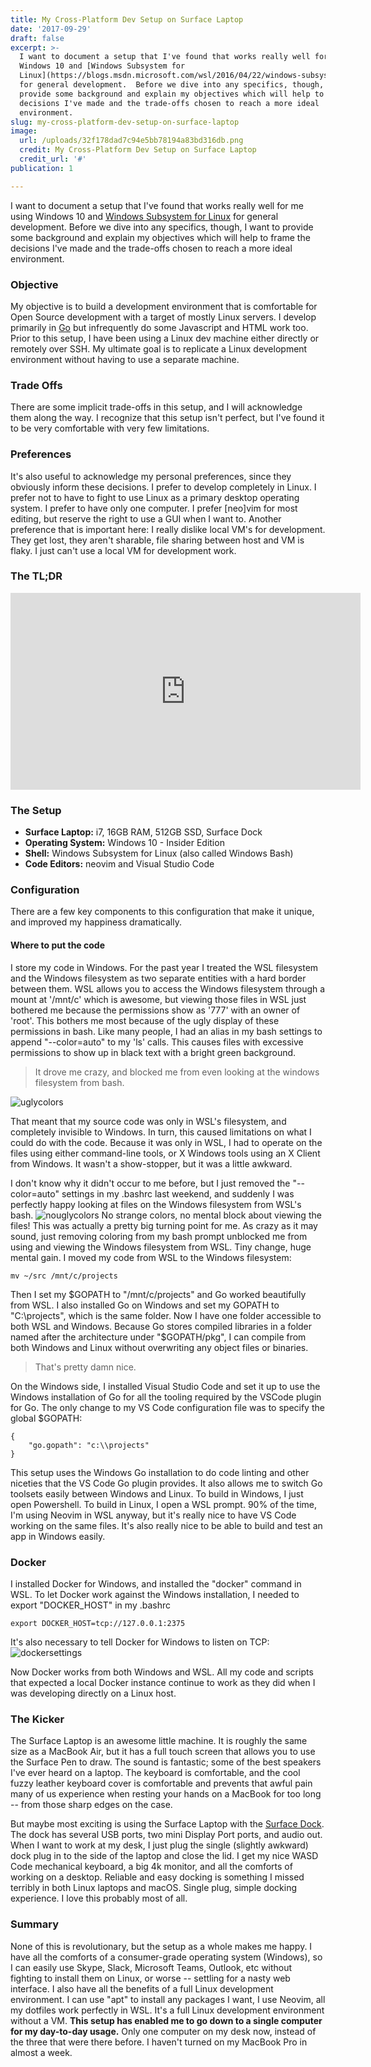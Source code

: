 ```yaml
---
title: My Cross-Platform Dev Setup on Surface Laptop
date: '2017-09-29'
draft: false
excerpt: >-
  I want to document a setup that I've found that works really well for me using
  Windows 10 and [Windows Subsystem for
  Linux](https://blogs.msdn.microsoft.com/wsl/2016/04/22/windows-subsystem-for-linux-overview/)
  for general development.  Before we dive into any specifics, though, I want to
  provide some background and explain my objectives which will help to frame the
  decisions I've made and the trade-offs chosen to reach a more ideal
  environment.
slug: my-cross-platform-dev-setup-on-surface-laptop
image:
  url: /uploads/32f178dad7c94e5bb78194a83bd316db.png
  credit: My Cross-Platform Dev Setup on Surface Laptop
  credit_url: '#'
publication: 1

---
```



I want to document a setup that I've found that works really well for me using Windows 10 and [Windows Subsystem for Linux](https://blogs.msdn.microsoft.com/wsl/2016/04/22/windows-subsystem-for-linux-overview/) for general development.  Before we dive into any specifics, though, I want to provide some background and explain my objectives which will help to frame the decisions I've made and the trade-offs chosen to reach a more ideal environment.

### Objective
My objective is to build a development environment that is comfortable for Open Source development with a target of mostly Linux servers.  I develop primarily in [Go](https://golang.org) but infrequently do some Javascript and HTML work too.  Prior to this setup, I have been using a Linux dev machine either directly or remotely over SSH.  My ultimate goal is to replicate a Linux development environment without having to use a separate machine.   

### Trade Offs
There are some implicit trade-offs in this setup, and I will acknowledge them along the way.  I recognize that this setup isn't perfect, but I've found it to be very comfortable with very few limitations.

### Preferences
It's also useful to acknowledge my personal preferences, since they obviously inform these decisions.  I prefer to develop completely in Linux.  I prefer not to have to fight to use Linux as a primary desktop operating system.  I prefer to have only one computer.  I prefer [neo]vim for most editing, but reserve the right to use a GUI when I want to.  Another preference that is important here: I really dislike local VM's for development.  They get lost, they aren't sharable, file sharing between host and VM is flaky.  I just can't use a local VM for development work.

### The TL;DR
<iframe width="560" height="315" src="https://www.youtube.com/embed/_y2e4QaUktQ" frameborder="0" allowfullscreen="allowfullscreen"></iframe>

### The Setup
* **Surface Laptop:** i7, 16GB RAM, 512GB SSD, Surface Dock
* **Operating System:** Windows 10 - Insider Edition
* **Shell:** Windows Subsystem for Linux (also called Windows Bash)
* **Code Editors:** neovim and Visual Studio Code

### Configuration
There are a few key components to this configuration that make it unique, and improved my happiness dramatically.

#### Where to put the code
I store my code in Windows.  For the past year I treated the WSL filesystem and the Windows filesystem as two separate entities with a hard border between them.  WSL allows you to access the Windows filesystem through a mount at '/mnt/c' which is awesome, but viewing those files in WSL just bothered me because the permissions show as '777' with an owner of 'root'.  This bothers me most because of the ugly display of these permissions in bash.  Like many people, I had an alias in my bash settings to append "--color=auto" to my 'ls' calls.  This causes files with excessive permissions to show up in black text with a bright green background.  
> It drove me crazy, and blocked me from even looking at the windows filesystem from bash.  

![uglycolors](https://content.brian.dev/uploads/a6f66697d2714b56b9560df579dd1378.png)

That meant that my source code was only in WSL's filesystem, and completely invisible to Windows.   In turn, this caused limitations on what I could do with the code.  Because it was only in WSL, I had to operate on the files using either command-line tools, or X Windows tools using an X Client from Windows.  It wasn't a show-stopper, but it was a little awkward.

I don't know why it didn't occur to me before, but I just removed the "--color=auto" settings in my .bashrc last weekend, and suddenly I was perfectly happy looking at files on the Windows filesystem from WSL's bash. ![nouglycolors](https://content.brian.dev/uploads/93b6088ba3b948f2a3c42e0b1ea51bac.png)  No strange colors, no mental block about viewing the files!  This was actually a pretty big turning point for me.  As crazy as it may sound, just removing coloring from my bash prompt unblocked me from using and viewing the Windows filesystem from WSL.  Tiny change, huge mental gain.  I moved my code from WSL to the Windows filesystem:
```
mv ~/src /mnt/c/projects
```
Then I set my $GOPATH to "/mnt/c/projects" and Go worked beautifully from WSL.  I also installed Go on Windows and set my GOPATH to "C:\projects", which is the same folder.  Now I have one folder accessible to both WSL and Windows. Because Go stores compiled libraries in a folder named after the architecture under "$GOPATH/pkg", I can compile from both Windows and Linux without overwriting any object files or binaries.  
> That's pretty damn nice.

On the Windows side, I installed Visual Studio Code and set it up to use the Windows installation of Go for all the tooling required by the VSCode plugin for Go.   The only change to my VS Code configuration file was to specify the global $GOPATH:
```
{
    "go.gopath": "c:\\projects"
}
```
This setup uses the Windows Go installation to do code linting and other niceties that the VS Code Go plugin provides.  It also allows me to switch Go toolsets easily between Windows and Linux.  To build in Windows, I just open Powershell.  To build in Linux, I open a WSL prompt.   90% of the time, I'm using Neovim in WSL anyway, but it's really nice to have VS Code working on the same files.  It's also really nice to be able to build and test an app in Windows easily.

### Docker
I installed Docker for Windows, and installed the "docker" command in WSL.  To let Docker work against the Windows installation, I needed to export "DOCKER_HOST" in my .bashrc
```
export DOCKER_HOST=tcp://127.0.0.1:2375
```
It's also necessary to tell Docker for Windows to listen on TCP:
![dockersettings](https://content.brian.dev/uploads/1ff54ca30abf4a9e99356793f3304aed.png)

Now Docker works from both Windows and WSL.  All my code and scripts that expected a local Docker instance continue to work as they did when I was developing directly on a Linux host.

### The Kicker
The Surface Laptop is an awesome little machine.  It is roughly the same size as a MacBook Air, but it has a full touch screen that allows you to use the Surface Pen to draw.  The sound is fantastic; some of the best speakers I've ever heard on a laptop.  The keyboard is comfortable, and the cool fuzzy leather keyboard cover is comfortable and prevents that awful pain many of us experience when resting your hands on a MacBook for too long -- from those sharp edges on the case.

But maybe most exciting is using the Surface Laptop with the [Surface Dock](https://www.microsoft.com/en-us/store/d/microsoft-surface-dock/8qrh2npz0s0p/hpr1?OCID=AID620866_SEM_WcsVqgAABYJtT8Nn%3a20170929022339%3as).  The dock has several USB ports, two mini Display Port ports, and audio out.  When I want to work at my desk, I just plug the single (slightly awkward) dock plug in to the side of the laptop and close the lid.  I get my nice WASD Code mechanical keyboard, a big 4k monitor, and all the comforts of working on a desktop.  Reliable and easy docking is something I missed terribly in both Linux laptops and macOS.  Single plug, simple docking experience.  I love this probably most of all.

### Summary
None of this is revolutionary, but the setup as a whole makes me happy.  I have all the comforts of a consumer-grade operating system (Windows), so I can easily use Skype, Slack, Microsoft Teams, Outlook, etc without fighting to install them on Linux, or worse -- settling for a nasty web interface. 
I also have all the benefits of a full Linux development environment.  I can use "apt" to install any packages I want, I use Neovim, all my dotfiles work perfectly in WSL.  It's a full Linux development environment without a VM.
**This setup has enabled me to go down to a single computer for my day-to-day usage.**  Only one computer on my desk now, instead of the three that were there before.   I haven't turned on my MacBook Pro in almost a week. 
